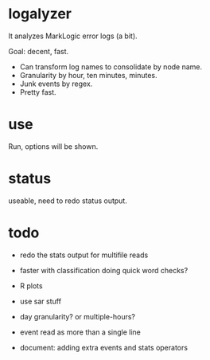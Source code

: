 # logalyzer

It analyzes MarkLogic error logs (a bit).

Goal:  decent, fast.

  - Can transform log names to consolidate by node name.
  - Granularity by hour, ten minutes, minutes.
  - Junk events by regex.
  - Pretty fast.

# use

Run, options will be shown.

# status

useable, need to redo status output.

# todo

  - redo the stats output for multifile reads

  - faster with classification doing quick word checks?
  - R plots
  - use sar stuff
  - day granularity?  or multiple-hours?
  - event read as more than a single line

  - document:  adding extra events and stats operators


